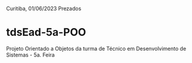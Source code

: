 

Curitiba, 01/06/2023
Prezados

# tdsEad-5a-POO
Projeto Orientado a Objetos da turma  de Técnico em Desenvolvimento de Sistemas - 5a. Feira
